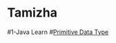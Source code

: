 # Tamizha
#1-Java Learn
#[Primitive Data Type](https://github.com/JustTamizha/Tamizha/blob/4ca66a6159d371b98be95335dd1cec64f25aa4a9/Projects/TamizhaProject/src/com/TamizhaProject/Main.java)
